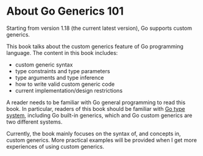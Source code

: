 
# About Go Generics 101

Starting from version 1.18 (the current latest version), Go supports custom generics.

This book talks about the custom generics feature of Go programming language.
The content in this book includes:

* custom generic syntax
* type constraints and type parameters
* type arguments and type inference
* how to write valid custom generic code
* current implementation/design restrictions

A reader needs to be familiar with Go general programming to read this book.
In particular, readers of this book should be familiar with
[Go type system](https://go101.org/article/type-system-overview.html),
including Go built-in generics, which and Go custom generics are two different systems.

Currently, the book mainly focuses on the syntax of, and concepts in, custom generics.
More practical examples will be provided when I get more experiences of using custom generics.


<!--
https://github.com/golang/proposal/blob/master/design/generics-implementation-dictionaries-go1.18.md

* show some basic interfeace type argument examples

* ~T is called underlying term

* type argument inference needs more detailed explainations.

* Implementation restriction: A compiler need not report an error if an operand's type is a type parameter with an empty type set. Functions with such type parameters cannot be instantiated; any attempt will lead to an error at the instantiation site. 

* example: how to define an expected constraint?
  * some achievable, some are not.  

* An example show the difference of using ordinary interface and generic constraint

* What does this constraint mean?
  interface {
  	M1()
  	M2() error
  	I
  	int | bool
  }
  使用bullet一条一条列出来。

* more

	https://github.com/golang/go/issues/51522 miscompilation of comparison between type parameter and interface
	https://github.com/golang/go/issues/51521 wrong panic message for method call on nil of generic interface type

	https://github.com/golang/go/issues/53477
	https://github.com/golang/go/issues/50681 // compile time type switch
	https://github.com/golang/go/issues/49206 // type switch
	https://github.com/golang/go/issues/45380 type switch on type parameters not supported
	
	https://github.com/golang/go/issues/53087 produce duplicate type descriptor
	
	https://github.com/golang/go/issues/53137 unsafe.Offsetof bug
	
	https://github.com/golang/go/issues/53309
	
	https://github.com/golang/go/issues/53419
	
	https://github.com/golang/go/issues/52181
	
-->


  
